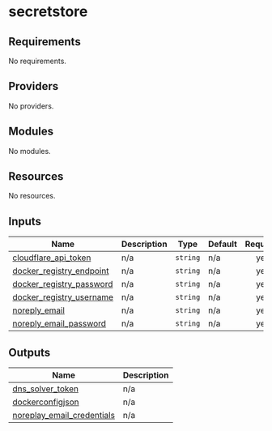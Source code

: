 # secretstore

<!-- BEGINNING OF PRE-COMMIT-TERRAFORM DOCS HOOK -->
## Requirements

No requirements.

## Providers

No providers.

## Modules

No modules.

## Resources

No resources.

## Inputs

| Name | Description | Type | Default | Required |
|------|-------------|------|---------|:--------:|
| <a name="input_cloudflare_api_token"></a> [cloudflare\_api\_token](#input\_cloudflare\_api\_token) | n/a | `string` | n/a | yes |
| <a name="input_docker_registry_endpoint"></a> [docker\_registry\_endpoint](#input\_docker\_registry\_endpoint) | n/a | `string` | n/a | yes |
| <a name="input_docker_registry_password"></a> [docker\_registry\_password](#input\_docker\_registry\_password) | n/a | `string` | n/a | yes |
| <a name="input_docker_registry_username"></a> [docker\_registry\_username](#input\_docker\_registry\_username) | n/a | `string` | n/a | yes |
| <a name="input_noreply_email"></a> [noreply\_email](#input\_noreply\_email) | n/a | `string` | n/a | yes |
| <a name="input_noreply_email_password"></a> [noreply\_email\_password](#input\_noreply\_email\_password) | n/a | `string` | n/a | yes |

## Outputs

| Name | Description |
|------|-------------|
| <a name="output_dns_solver_token"></a> [dns\_solver\_token](#output\_dns\_solver\_token) | n/a |
| <a name="output_dockerconfigjson"></a> [dockerconfigjson](#output\_dockerconfigjson) | n/a |
| <a name="output_noreplay_email_credentials"></a> [noreplay\_email\_credentials](#output\_noreplay\_email\_credentials) | n/a |
<!-- END OF PRE-COMMIT-TERRAFORM DOCS HOOK -->
